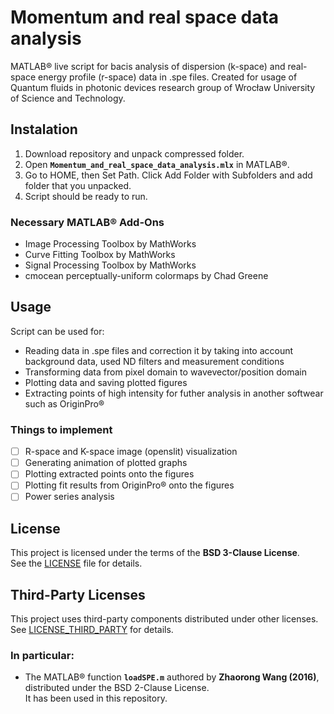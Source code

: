 # Momentum and real space data analysis

MATLAB® live script for bacis analysis of dispersion (k-space) and real-space energy profile (r-space) data in .spe files. Created for usage of Quantum fluids in photonic devices research group of Wrocław University of Science and Technology.

## Instalation

1. Download repository and unpack compressed folder.
2. Open **`Momentum_and_real_space_data_analysis.mlx`** in MATLAB®.
3. Go to HOME, then Set Path. Click Add Folder with Subfolders and add folder that you unpacked.
4. Script should be ready to run.

### Necessary MATLAB® Add-Ons

- Image Processing Toolbox by MathWorks
- Curve Fitting Toolbox by MathWorks
- Signal Processing Toolbox by MathWorks
- cmocean perceptually-uniform colormaps by Chad Greene

## Usage

Script can be used for:
- Reading data in .spe files and correction it by taking into account background data, used ND filters and measurement conditions
- Transforming data from pixel domain to wavevector/position domain
- Plotting data and saving plotted figures
- Extracting points of high intensity for futher analysis in another softwear such as OriginPro®

### Things to implement

- [ ] R-space and K-space image (openslit) visualization
- [ ] Generating animation of plotted graphs
- [ ] Plotting extracted points onto the figures
- [ ] Plotting fit results from OriginPro® onto the figures
- [ ] Power series analysis

## License

This project is licensed under the terms of the **BSD 3-Clause License**.  
See the [LICENSE](./LICENSE) file for details.

## Third-Party Licenses

This project uses third-party components distributed under other licenses.  
See [LICENSE_THIRD_PARTY](./LICENSE_THIRD_PARTY) for details.

### In particular:
- The MATLAB® function **`loadSPE.m`** authored by **Zhaorong Wang (2016)**, distributed under the BSD 2-Clause License.  
  It has been used in this repository.


